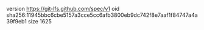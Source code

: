 version https://git-lfs.github.com/spec/v1
oid sha256:11945bbc6cbe5157a3cce5cc6afb3800eb9dc742f8e7aaf1f84747a4a39f9eb1
size 1625
